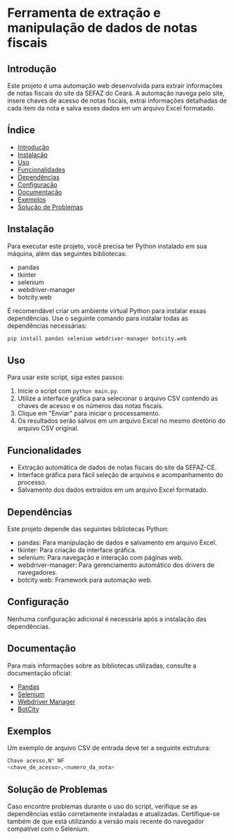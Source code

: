 # Ferramenta de extração e manipulação de dados de notas fiscais

## Introdução

Este projeto é uma automação web desenvolvida para extrair informações de notas fiscais do site da SEFAZ do Ceará. A automação navega pelo site, insere chaves de acesso de notas fiscais, extrai informações detalhadas de cada item da nota e salva esses dados em um arquivo Excel formatado.

## Índice

- [Introdução](#introdução)
- [Instalação](#instalação)
- [Uso](#uso)
- [Funcionalidades](#funcionalidades)
- [Dependências](#dependências)
- [Configuração](#configuração)
- [Documentação](#documentação)
- [Exemplos](#exemplos)
- [Solução de Problemas](#solução-de-problemas)

## Instalação

Para executar este projeto, você precisa ter Python instalado em sua máquina, além das seguintes bibliotecas:

- pandas
- tkinter
- selenium
- webdriver-manager
- botcity.web

É recomendável criar um ambiente virtual Python para instalar essas dependências. Use o seguinte comando para instalar todas as dependências necessárias:

```bash
pip install pandas selenium webdriver-manager botcity.web
```

## Uso

Para usar este script, siga estes passos:

1. Inicie o script com `python main.py`.
2. Utilize a interface gráfica para selecionar o arquivo CSV contendo as chaves de acesso e os números das notas fiscais.
3. Clique em "Enviar" para iniciar o processamento.
4. Os resultados serão salvos em um arquivo Excel no mesmo diretório do arquivo CSV original.

## Funcionalidades

- Extração automática de dados de notas fiscais do site da SEFAZ-CE.
- Interface gráfica para fácil seleção de arquivos e acompanhamento do processo.
- Salvamento dos dados extraídos em um arquivo Excel formatado.

## Dependências

Este projeto depende das seguintes bibliotecas Python:

- pandas: Para manipulação de dados e salvamento em arquivo Excel.
- tkinter: Para criação da interface gráfica.
- selenium: Para navegação e interação com páginas web.
- webdriver-manager: Para gerenciamento automático dos drivers de navegadores.
- botcity.web: Framework para automação web.

## Configuração

Nenhuma configuração adicional é necessária após a instalação das dependências.

## Documentação

Para mais informações sobre as bibliotecas utilizadas, consulte a documentação oficial:

- [Pandas](https://pandas.pydata.org/pandas-docs/stable/)
- [Selenium](https://selenium-python.readthedocs.io/)
- [Webdriver Manager](https://github.com/SergeyPirogov/webdriver_manager)
- [BotCity](https://docs.botcity.dev/web/getting-started/)

## Exemplos

Um exemplo de arquivo CSV de entrada deve ter a seguinte estrutura:

```bash
Chave acesso,N° NF
<chave_de_acesso>,<numero_da_nota>
```

## Solução de Problemas

Caso encontre problemas durante o uso do script, verifique se as dependências estão corretamente instaladas e atualizadas. Certifique-se também de que está utilizando a versão mais recente do navegador compatível com o Selenium.